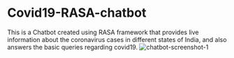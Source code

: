 # Covid19-RASA-chatbot
This is a Chatbot created using RASA framework that provides live information about the coronavirus cases in different states of India, and also answers the basic queries regarding covid19. 
![chatbot-screenshot-1](https://user-images.githubusercontent.com/53875131/124576697-2eeb3c00-de6a-11eb-8199-e7723f15baff.png)
